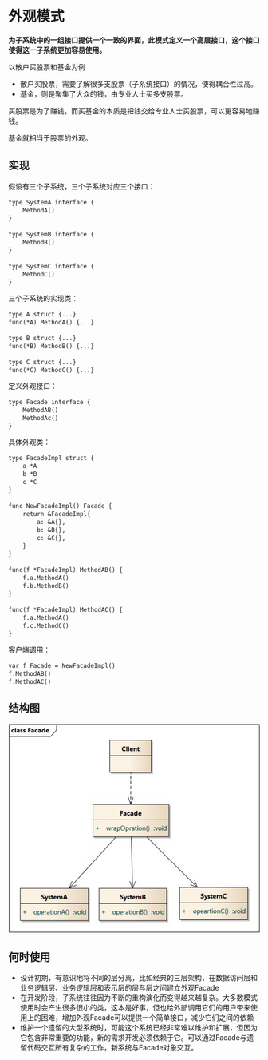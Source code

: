 # 外观模式

**为子系统中的一组接口提供一个一致的界面，此模式定义一个高层接口，这个接口使得这一子系统更加容易使用。**

以散户买股票和基金为例

- 散户买股票，需要了解很多支股票（子系统接口）的情况，使得耦合性过高。
- 基金，则是聚集了大众的钱，由专业人士买多支股票。

买股票是为了赚钱，而买基金的本质是把钱交给专业人士买股票，可以更容易地赚钱。

基金就相当于股票的外观。



## 实现

假设有三个子系统，三个子系统对应三个接口：

```
type SystemA interface {
	MethodA()
}

type SystemB interface {
	MethodB()
}

type SystemC interface {
	MethodC()
}
```

三个子系统的实现类：

```
type A struct {...}
func(*A) MethodA() {...}

type B struct {...}
func(*B) MethodB() {...}

type C struct {...}
func(*C) MethodC() {...}
```

定义外观接口：

```
type Facade interface {
	MethodAB()
	MethodAc()
}
```

具体外观类：

```
type FacadeImpl struct {
	a *A
	b *B
	c *C
}

func NewFacadeImpl() Facade {
	return &FacadeImpl{
		a: &A{},
		b: &B{},
		c: &C{},
	}
}

func(f *FacadeImpl) MethodAB() {
	f.a.MethodA()
	f.b.MethodB()
}

func(f *FacadeImpl) MethodAC() {
	f.a.MethodA()
	f.c.MethodC()
}
```

客户端调用：

```
var f Facade = NewFacadeImpl()
f.MethodAB()
f.MethodAC()
```





## 结构图

![1585458145268](wai-guan-mo-shi.assets/1585458145268.png)



## 何时使用

- 设计初期，有意识地将不同的层分离，比如经典的三层架构，在数据访问层和业务逻辑层、业务逻辑层和表示层的层与层之间建立外观Facade
- 在开发阶段，子系统往往因为不断的重构演化而变得越来越复杂。大多数模式使用时会产生很多很小的类，这本是好事，但也给外部调用它们的用户带来使用上的困难，增加外观Facade可以提供一个简单接口，减少它们之间的依赖
- 维护一个遗留的大型系统时，可能这个系统已经非常难以维护和扩展，但因为它包含非常重要的功能，新的需求开发必须依赖于它。可以通过Facade与遗留代码交互所有复杂的工作，新系统与Facade对象交互。